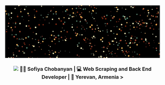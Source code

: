 <p align="center">
  <img src="images/github.gif" alt="Hello, I am Sofiya" />
</p>

<div align="center">
<h3><img src="https://media.giphy.com/media/fwbZnTftCXVocKzfxR/giphy.gif?cid=ecf05e47d1jajgi3i21wutdl4h2yp5ko3hfwukcn7x2jkzhq&rid=giphy.gif&ct=g" width="30"> 👩‍💻 Sofiya Chobanyan | 💻 Web Scraping and Back End Developer | 📍 Yerevan, Armenia ></h3>
</div>

<!--
**Sofiyayan/Sofiyayan** is a ✨ _special_ ✨ repository because its `README.md` (this file) appears on your GitHub profile.

Here are some ideas to get you started:

- 🔭 I’m currently working on ...
- 🌱 I’m currently learning ...
- 👯 I’m looking to collaborate on ...
- 🤔 I’m looking for help with ...
- 💬 Ask me about ...
- 📫 How to reach me: ...
- 😄 Pronouns: ...
- ⚡ Fun fact: ...
-->
